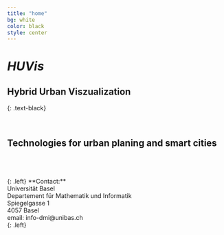 ```yaml
---
title: "home"
bg: white
color: black
style: center
---
```


# *HUVis*

## **H**ybrid **U**rban **V**iszualization

{: .text-black}
<!-- 
<span class="fa-stack subtlecircle" style="font-size:180px; background:rgba(15,191,207,0.1)">
  <i class="fa fa-circle fa-stack-2x text-white"></i>
  <i class="fa fa-building fa-stack-1x text-black"></i> 
</span>

 -->

<div class="fa-stack subtlecircle" style="font-size:120px;background:rgba(15,191,207,0.1)">
	<i class="fa fa-circle fa-stack-2x text-white"></i>
  <i class="fa fa-building fa-stack-1x text-black"></i> 
</div>

<br>

## Technologies for urban planing and smart cities
<br/>
<br/>
<br/>
{: .left}
**Contact:**<br/>
Universität Basel<br/>
Departement für Mathematik und Informatik<br/>
Spiegelgasse 1<br/>
4057 Basel<br/>
email: info-dmi@unibas.ch<br/>
{: .left}






